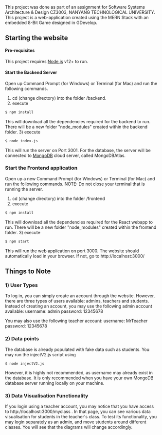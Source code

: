 This project was done as part of an assignment for Software Systems Architecture &amp; Design CZ3003, NANYANG TECHNOLOGICAL UNIVERSITY.
This project is a web-application created using the MERN Stack with an embedded 8-Bit Game designed in GDevelop.

## Starting the website

#### Pre-requisites
This project requires [Node.js](https://nodejs.org/) v12+ to run.

#### Start the Backend Server
Open up Command Prompt (for Windows) or Terminal (for Mac) and run the following commands.
1) cd (change directory) into the folder /backend.
2) execute 
```sh
$ npm install
```
This will download all the dependencies required for the backend to run. There will be a new folder "node_modules" created within the backend folder.
3) execute
```sh
$ node index.js
```
This will run the server on Port 3001. For the database, the server will be connected to [MongoDB](https://www.mongodb.com/) cloud server, called MongoDBAtlas.

### Start the Frontend application
Open up a new Command Prompt (for Windows) or Terminal (for Mac) and run the following commands. NOTE: Do not close your terminal that is running the server.
1) cd (change directory) into the folder /frontend
2) execute
```sh
$ npm install
```
This will download all the dependencies required for the React webapp to run. There will be a new folder "node_modules" created within the frontend folder.
3) execute
```sh
$ npm start
```
This will run the web application on port 3000. The website should automatically load in your browser. If not, go to http://localhost:3000/

## Things to Note

### 1) User Types
To log in, you can simply create an account through the website. However, there are three types of users available: admins, teachers and students. 
Instead of creating an account, you may use the following admin account available:
username: admin
password: 12345678

You may also use the following teacher account:
username: MrTeacher
password: 12345678

### 2) Data points
The database is already populated with fake data such as students. You may run the injectV2.js script using
```
$ node injectV2.js
```
However, it is highly not recommended, as username may already exist in the database. It is only recommended when you have your own MongoDB database server running locally on your machine.

### 3) Data Visualisation Functionality
If you login using a teacher account, you may notice that you have access to http://localhost:3000/myclass .
In that page, you can see various data visualisation for students in the teacher's class.
To test its functionality, you may login separately as an admin, and move students around different classes. You will see that the diagrams will change accordingly.
